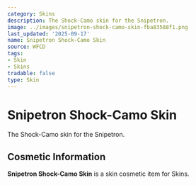 ```yaml
---
category: Skins
description: The Shock-Camo skin for the Snipetron.
image: ../images/snipetron-shock-camo-skin-fba83588f1.png
last_updated: '2025-09-17'
name: Snipetron Shock-Camo Skin
source: WFCD
tags:
- Skin
- Skins
tradable: false
type: Skin
---
```


# Snipetron Shock-Camo Skin

The Shock-Camo skin for the Snipetron.

## Cosmetic Information

**Snipetron Shock-Camo Skin** is a skin cosmetic item for Skins.

